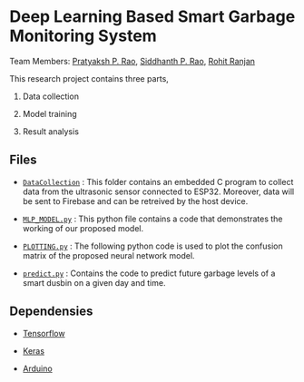 # Deep Learning Based Smart Garbage Monitoring System
Team Members: [Pratyaksh P. Rao](https://github.com/pratyaksh10), [Siddhanth P. Rao](https://github.com/siddhanthpranavrao), [Rohit Ranjan]()

This research project contains three parts,

1. Data collection 

2. Model training 

3. Result analysis 

## Files 

- [`DataCollection`](DataCollection) : This folder contains an embedded C program to collect data from the ultrasonic sensor connected to ESP32. Moreover, data will be sent to Firebase and can be retreived by the host device.

- [`MLP_MODEL.py`](MLP_MODEL.py) : This python file contains a code that demonstrates the working of our proposed model. 

- [`PLOTTING.py`](PLOTTING.py) : The following python code is used to plot the confusion matrix of the proposed neural network model.

- [`predict.py`](predict.py) : Contains the code to predict future garbage levels of a smart dusbin on a given day and time.


## Dependensies

- [Tensorflow](http://tensorflow.org)

- [Keras](http://keras.io)

- [Arduino](https://www.arduino.cc)
